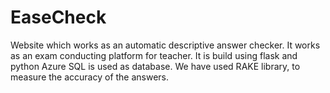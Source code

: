 # EaseCheck
 Website which works as an automatic descriptive answer checker. It works as an exam  conducting platform for teacher.
 It is build using flask and python
 Azure SQL is used as database.
 We have used RAKE library, to measure the accuracy of the answers.
